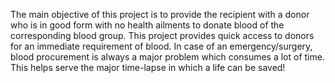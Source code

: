 The main objective of this project is to provide the recipient with a donor
who is in good form with no health ailments to donate blood of the corresponding blood group.
This project provides quick access to donors for an immediate requirement of blood. In case of an emergency/surgery,
blood procurement is always a major problem which consumes a lot of time.
This helps serve the major time-lapse in which a life can be saved!
